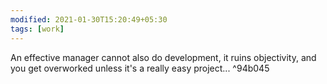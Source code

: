 ```yaml
---
modified: 2021-01-30T15:20:49+05:30
tags: [work] 
---
```


An effective manager cannot also do development, it ruins objectivity, and you get overworked unless it's a really easy project... ^94b045
